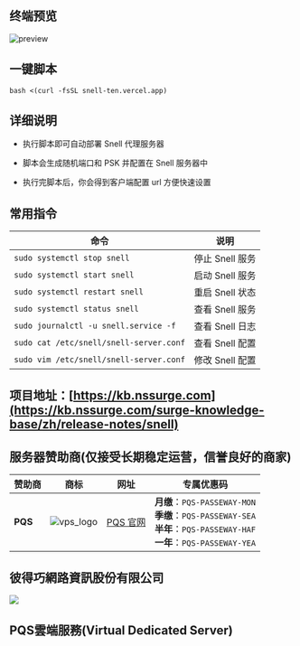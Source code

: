 ## 终端预览

![preview](image.png)


## 一键脚本

```
bash <(curl -fsSL snell-ten.vercel.app)
```

## 详细说明

- 执行脚本即可自动部署 Snell 代理服务器

- 脚本会生成随机端口和 PSK 并配置在 Snell 服务器中

- 执行完脚本后，你会得到客户端配置 url 方便快速设置

## 常用指令

| 命令                                     | 说明               |
|------------------------------------------|--------------------|
| `sudo systemctl stop snell`              | 停止 Snell 服务     |
| `sudo systemctl start snell`             | 启动 Snell 服务     |
| `sudo systemctl restart snell`           | 重启 Snell 状态     |
| `sudo systemctl status snell`            | 查看 Snell 服务     |
| `sudo journalctl -u snell.service -f`    | 查看 Snell 日志     |
| `sudo cat /etc/snell/snell-server.conf`  | 查看 Snell 配置     |
| `sudo vim /etc/snell/snell-server.conf`  | 修改 Snell 配置     |


## 项目地址：[https://kb.nssurge.com](https://kb.nssurge.com/surge-knowledge-base/zh/release-notes/snell)

## 服务器赞助商(仅接受长期稳定运营，信誉良好的商家)

| 赞助商 | 商标 | 网址 | 专属优惠码 |
| - | - | - | - |
| **PQS** | ![vps_logo](https://img.passeway.de/picturebed/2025/08/70ff399e0e985970c4d11e8abb074d4c.png) | [PQS 官网](https://www.pqs.pw/aff.php?aff=661) | **月缴**：`PQS-PASSEWAY-MON`<br>**季缴**：`PQS-PASSEWAY-SEA`<br>**半年**：`PQS-PASSEWAY-HAF`<br>**一年**：`PQS-PASSEWAY-YEA` |

## 彼得巧網路資訊股份有限公司
![](https://img.passeway.de/picturebed/2025/08/f1c71c7c281f76d3fede82e7a2a92746.png)

## PQS雲端服務(Virtual Dedicated Server)




